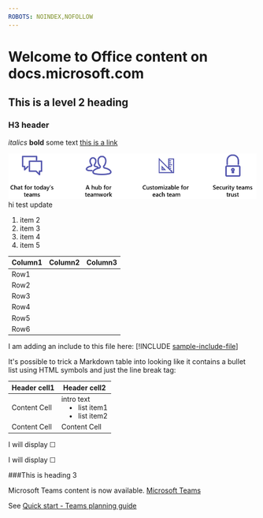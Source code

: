```yaml
---
ROBOTS: NOINDEX,NOFOLLOW
---
```



# Welcome to Office content on docs.microsoft.com
## This is a level 2 heading
### H3 header

*italics*
**bold**
some text
[this is a link](Office-365-groups.md)

![alt text whatever](media/Overview-Microsoft-Teams-image1.png)
hi
test update
1. item 2
2. item 3
3. item 4
4. item 5


|Column1  |Column2  |Column3  |
|---------|---------|---------|
|Row1     |         |         |
|Row2     |         |         |
|Row3     |         |         |
|Row4     |         |         |
|Row5     |         |         |
|Row6     |         |         |

I am adding an include to this file here:
[!INCLUDE [sample-include-file](includes/sample-include-file.md)]


It's possible to trick a Markdown table into looking like it contains a bullet list using HTML symbols and just the line break tag:

| Header cell1 | Header cell2 |
| ---          | ---          |
| Content Cell |intro text <br>&nbsp;&nbsp;&nbsp; &bull;&nbsp;&nbsp; list item1<br> &nbsp;&nbsp;&nbsp; &bull;&nbsp;&nbsp; list item2     |
| Content Cell | Content Cell |

<p>I will display &#9744;</p>
<p>I will display &#x2610;</p>

###This is heading 3

Microsoft Teams content is now available.
[Microsoft Teams](https://docs.microsoft.com/MicrosoftTeams)

See [Quick start - Teams planning guide](quick-start-enable-Teams.md)
